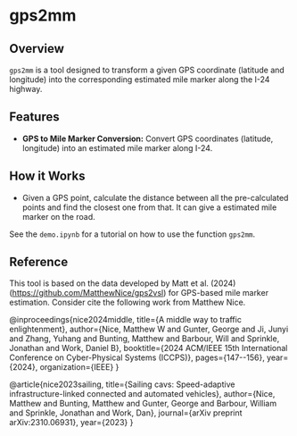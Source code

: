 # gps2mm

## Overview
`gps2mm` is a tool designed to transform a given GPS coordinate (latitude and longitude) into the corresponding estimated mile marker along the I-24 highway. 

## Features
- **GPS to Mile Marker Conversion:** Convert GPS coordinates (latitude, longitude) into an estimated mile marker along I-24.

## How it Works
- Given a GPS point, calculate the distance between all the pre-calculated points and find the closest one from that. It can give a estimated mile marker on the road.

See the `demo.ipynb` for a tutorial on how to use the function `gps2mm`.

## Reference
This tool is based on the data developed by Matt et al. (2024) (https://github.com/MatthewNice/gps2vsl) for GPS-based mile marker estimation. Consider cite the following work from Matthew Nice.


@inproceedings{nice2024middle, 
  title={A middle way to traffic enlightenment}, 
  author={Nice, Matthew W and Gunter, George and Ji, Junyi and Zhang, Yuhang and Bunting, Matthew and Barbour, Will and Sprinkle, Jonathan and Work, Daniel B}, 
  booktitle={2024 ACM/IEEE 15th International Conference on Cyber-Physical Systems (ICCPS)}, 
  pages={147--156}, 
  year={2024}, 
  organization={IEEE} 
}

@article{nice2023sailing, 
  title={Sailing cavs: Speed-adaptive infrastructure-linked connected and automated vehicles}, 
  author={Nice, Matthew and Bunting, Matthew and Gunter, George and Barbour, William and Sprinkle, Jonathan and Work, Dan}, 
  journal={arXiv preprint arXiv:2310.06931}, 
  year={2023} 
}